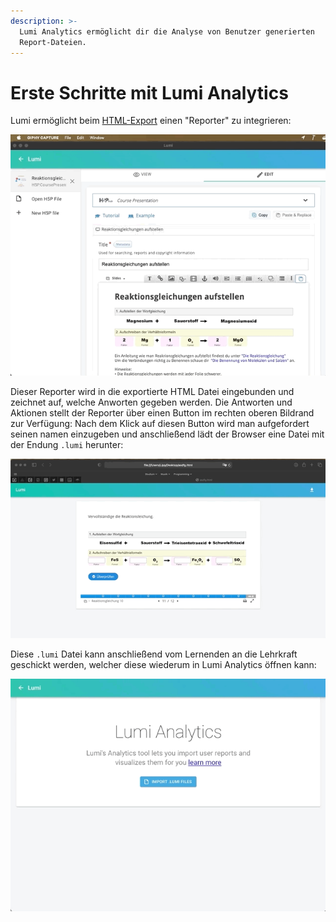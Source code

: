 ```yaml
---
description: >-
  Lumi Analytics ermöglicht dir die Analyse von Benutzer generierten
  Report-Dateien.
---
```


# Erste Schritte mit Lumi Analytics

Lumi ermöglicht beim [HTML-Export](../erste-schritte/teilen-mit-der-klasse.md) einen "Reporter" zu integrieren: 

![](../.gitbook/assets/lumi_include_reporter.gif)

Dieser Reporter wird in die exportierte HTML Datei eingebunden und zeichnet auf, welche Anworten gegeben werden. Die Antworten und Aktionen stellt der Reporter über einen Button im rechten oberen Bildrand zur Verfügung: Nach dem Klick auf diesen Button wird man aufgefordert seinen namen einzugeben und anschließend lädt der Browser eine Datei mit der Endung `.lumi` herunter:

![Lumi Reporter exportiert alle Daten als .lumi Datei](../.gitbook/assets/lumi_reporter_export.gif)

Diese `.lumi` Datei kann anschließend vom Lernenden an die Lehrkraft geschickt werden, welcher diese wiederum in Lumi Analytics öffnen kann:

![](../.gitbook/assets/lumi_analytics_import%20%282%29.gif)

